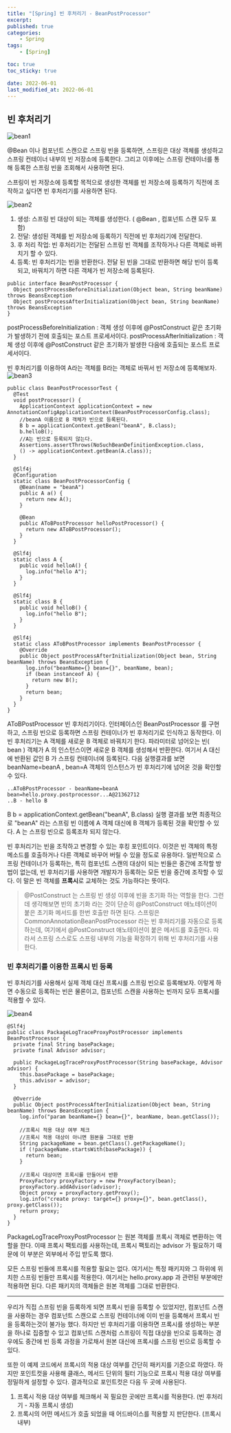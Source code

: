 ```yaml
---
title: "[Spring] 빈 후처리기 - BeanPostProcessor"
excerpt:
published: true
categories:
    - Spring
tags:
    - [Spring]

toc: true
toc_sticky: true

date: 2022-06-01
last_modified_at: 2022-06-01
---
```


## 빈 후처리기

![bean1](../../images/bean.PNG)

@Bean 이나 컴포넌트 스캔으로 스프링 빈을 등록하면, 스프링은 대상 객체를 생성하고 스프링 컨테이너 내부의 빈 저장소에 등록한다. 그리고 이후에는 스프링 컨테이너를 통해 등록한 스프링 빈을 조회해서 사용하면 된다.

스프링이 빈 저장소에 등록할 목적으로 생성한 객체를 빈 저장소에 등록하기 직전에 조작하고 싶다면 빈 후처리기를 사용하면 된다.

![bean2](../../images/bean2.PNG)

1. 생성: 스프링 빈 대상이 되는 객체를 생성한다. ( @Bean , 컴포넌트 스캔 모두 포함)
2. 전달: 생성된 객체를 빈 저장소에 등록하기 직전에 빈 후처리기에 전달한다.
3. 후 처리 작업: 빈 후처리기는 전달된 스프링 빈 객체를 조작하거나 다른 객체로 바뀌치기 할 수 있다.
4. 등록: 빈 후처리기는 빈을 반환한다. 전달 된 빈을 그대로 반환하면 해당 빈이 등록되고, 바꿔치기 하면 다른 객체가 빈 저장소에 등록된다.

```
public interface BeanPostProcessor {
  Object postProcessBeforeInitialization(Object bean, String beanName) throws BeansException
  Object postProcessAfterInitialization(Object bean, String beanName) throws BeansException
}
```

postProcessBeforeInitialization : 객체 생성 이후에 @PostConstruct 같은 초기화가 발생하기 전에 호출되는 포스트 프로세서이다.
postProcessAfterInitialization : 객체 생성 이후에 @PostConstruct 같은 초기화가 발생한 다음에 호출되는 포스트 프로세서이다.

빈 후처리기를 이용하여 A라는 객체를 B라는 객체로 바꿔서 빈 저장소에 등록해보자.
![bean3](../../images/bean3.PNG)

```
public class BeanPostProcessorTest {
  @Test
  void postProcessor() {
    ApplicationContext applicationContext = new AnnotationConfigApplicationContext(BeanPostProcessorConfig.class);
    //beanA 이름으로 B 객체가 빈으로 등록된다.
    B b = applicationContext.getBean("beanA", B.class);
    b.helloB();
    //A는 빈으로 등록되지 않는다.
    Assertions.assertThrows(NoSuchBeanDefinitionException.class,
    () -> applicationContext.getBean(A.class));
  }

  @Slf4j
  @Configuration
  static class BeanPostProcessorConfig {
    @Bean(name = "beanA")
    public A a() {
      return new A();
    }

    @Bean
    public AToBPostProcessor helloPostProcessor() {
      return new AToBPostProcessor();
    }
  }

  @Slf4j
  static class A {
    public void helloA() {
      log.info("hello A");
    }
  }

  @Slf4j
  static class B {
    public void helloB() {
      log.info("hello B");
    }
  }

  @Slf4j
  static class AToBPostProcessor implements BeanPostProcessor {
    @Override
    public Object postProcessAfterInitialization(Object bean, String beanName) throws BeansException {
      log.info("beanName={} bean={}", beanName, bean);
      if (bean instanceof A) {
        return new B();
      }
      return bean;
    }
  }
}
```

AToBPostProcessor
빈 후처리기이다. 인터페이스인 BeanPostProcessor 를 구현하고, 스프링 빈으로 등록하면 스프링 컨테이너가 빈 후처리기로 인식하고 동작한다.
이 빈 후처리기는 A 객체를 새로운 B 객체로 바꿔치기 한다. 파라미터로 넘어오는 빈( bean ) 객체가 A 의 인스턴스이면 새로운 B 객체를 생성해서 반환한다. 여기서 A 대신에 반환된 값인 B 가 스프링 컨테이너에 등록된다. 다음 실행결과를 보면 beanName=beanA , bean=A 객체의 인스턴스가 빈 후처리기에 넘어온 것을 확인할 수 있다.

```
..AToBPostProcessor - beanName=beanA
bean=hello.proxy.postprocessor...A@21362712
..B - hello B
```

B b = applicationContext.getBean("beanA", B.class)
실행 결과를 보면 최종적으로 "beanA" 라는 스프링 빈 이름에 A 객체 대신에 B 객체가 등록된 것을 확인할 수 있다. A 는 스프링 빈으로 등록조차 되지 않는다.

빈 후처리기는 빈을 조작하고 변경할 수 있는 후킹 포인트이다.
이것은 빈 객체의 특정 메소드를 호출하거나 다른 객체로 바꾸어 버릴 수 있을 정도로 유용하다.
일반적으로 스프링 컨테이너가 등록하는, 특히 컴포넌트 스캔의 대상이 되는 빈들은 중간에 조작할 방법이 없는데, 빈 후처리기를 사용하면 개발자가 등록하는 모든 빈을 중간에 조작할 수 있다. 이 말은 빈 객체를 **프록시**로 교체하는 것도 가능하다는 뜻이다.

> @PostConstruct 는 스프링 빈 생성 이후에 빈을 초기화 하는 역할을 한다. 그런데 생각해보면 빈의 초기화 라는 것이 단순히 @PostConstruct 애노테이션이 붙은 초기화 메서드를 한번 호출만 하면 된다.
> 스프링은 CommonAnnotationBeanPostProcessor 라는 빈 후처리기를 자동으로 등록하는데, 여기에서 @PostConstruct 애노테이션이 붙은 메서드를 호출한다. 따라서 스프링 스스로도 스프링 내부의 기능을 확장하기 위해 빈 후처리기를 사용한다.

### 빈 후처리기를 이용한 프록시 빈 등록

빈 후처리기를 사용해서 실제 객체 대신 프록시를 스프링 빈으로 등록해보자.
이렇게 하면 수동으로 등록하는 빈은 물론이고, 컴포넌트 스캔을 사용하는 빈까지 모두 프록시를 적용할 수 있다.

![bean4](../../images/bean4.PNG)

```
@Slf4j
public class PackageLogTraceProxyPostProcessor implements BeanPostProcessor {
  private final String basePackage;
  private final Advisor advisor;

  public PackageLogTraceProxyPostProcessor(String basePackage, Advisor advisor) {
    this.basePackage = basePackage;
    this.advisor = advisor;
  }

  @Override
  public Object postProcessAfterInitialization(Object bean, String beanName) throws BeansException {
    log.info("param beanName={} bean={}", beanName, bean.getClass());

    //프록시 적용 대상 여부 체크
    //프록시 적용 대상이 아니면 원본을 그대로 반환
    String packageName = bean.getClass().getPackageName();
    if (!packageName.startsWith(basePackage)) {
      return bean;
    }

    //프록시 대상이면 프록시를 만들어서 반환
    ProxyFactory proxyFactory = new ProxyFactory(bean);
    proxyFactory.addAdvisor(advisor);
    Object proxy = proxyFactory.getProxy();
    log.info("create proxy: target={} proxy={}", bean.getClass(), proxy.getClass());
    return proxy;
  }
}
```

PackageLogTraceProxyPostProcessor 는 원본 객체를 프록시 객체로 변환하는 역할을 한다. 이때 프록시 팩토리를 사용하는데, 프록시 팩토리는 advisor 가 필요하기 때문에 이 부분은 외부에서 주입 받도록 했다.

모든 스프링 빈들에 프록시를 적용할 필요는 없다. 여기서는 특정 패키지와 그 하위에 위치한 스프링 빈들만 프록시를 적용한다. 여기서는 hello.proxy.app 과 관련된 부분에만 적용하면 된다. 다른 패키지의 객체들은 원본 객체를 그대로 반환한다.

<hr>

우리가 직접 스프링 빈을 등록하게 되면 프록시 빈을 등록할 수 있었지만, 컴포넌트 스캔을 사용하는 경우 컴포넌트 스캔으로 스프링 컨테이너에 이미 빈을 등록해서 프록시 빈을 등록하는것이 불가능 했다. 하지만 빈 후처리기를 이용하면 프록시를 생성하는 부분을 하나로 집중할 수 있고 컴포넌트 스캔처럼 스프링이 직접 대상을 빈으로 등록하는 경우에도 중간에 빈 등록 과정을 가로채서 원본 대신에 프록시를 스프링 빈으로 등록할 수 있다.

또한 이 예제 코드에서 프록시의 적용 대상 여부를 간단히 패키지를 기준으로 하였다. 하지만 포인트컷을 사용해 클래스, 메서드 단위의 필터 기능으로 프록시 적용 대상 여부를 정밀하게 설정할 수 있다.
결과적으로 포인트컷은 다음 두 곳에 사용된다.

1. 프록시 적용 대상 여부를 체크해서 꼭 필요한 곳에만 프록시를 적용한다. (빈 후처리기 - 자동 프록시 생성)
2. 프록시의 어떤 메서드가 호출 되었을 때 어드바이스를 적용할 지 판단한다. (프록시 내부)

<script src="https://utteranc.es/client.js"
        repo="chojs23/comments"
        issue-term="pathname"
        theme="github-light"
        crossorigin="anonymous"
        async>
</script>
